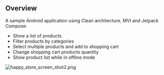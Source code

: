## Overview
A sample Android application using Clean architecture, MVI and Jetpack Compose:

* Show a list of products
* Filter products by categories
* Select multiple products and add to shopping cart
* Change shopping cart products quantity
* Show product list while in offline mode

![happy_store_screen_shot2.png](https://github.com/ymatinfard/HappyStore-ecommerceApp/assets/16016916/ab248c09-dfc3-4172-8dd0-7242d3727665)


